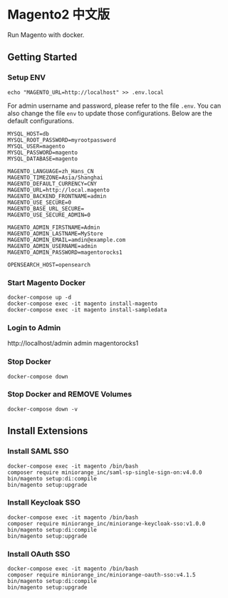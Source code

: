 Magento2 中文版 
===

Run Magento with docker.

## Getting Started

### Setup ENV

```shell
echo "MAGENTO_URL=http://localhost" >> .env.local
```

For admin username and password, please refer to the file `.env`. You can also change the file `env` to update those configurations. Below are the default configurations.

```shell
MYSQL_HOST=db
MYSQL_ROOT_PASSWORD=myrootpassword
MYSQL_USER=magento
MYSQL_PASSWORD=magento
MYSQL_DATABASE=magento

MAGENTO_LANGUAGE=zh_Hans_CN
MAGENTO_TIMEZONE=Asia/Shanghai
MAGENTO_DEFAULT_CURRENCY=CNY
MAGENTO_URL=http://local.magento
MAGENTO_BACKEND_FRONTNAME=admin
MAGENTO_USE_SECURE=0
MAGENTO_BASE_URL_SECURE=
MAGENTO_USE_SECURE_ADMIN=0

MAGENTO_ADMIN_FIRSTNAME=Admin
MAGENTO_ADMIN_LASTNAME=MyStore
MAGENTO_ADMIN_EMAIL=amdin@example.com
MAGENTO_ADMIN_USERNAME=admin
MAGENTO_ADMIN_PASSWORD=magentorocks1

OPENSEARCH_HOST=opensearch
```

### Start Magento Docker

```shell
docker-compose up -d
docker-compose exec -it magento install-magento
docker-compose exec -it magento install-sampledata
```

### Login to Admin

http://localhost/admin
admin
magentorocks1


### Stop Docker

```shell
docker-compose down
```

### Stop Docker and REMOVE Volumes

```shell
docker-compose down -v
```

## Install Extensions 


### Install SAML SSO

```
docker-compose exec -it magento /bin/bash
composer require miniorange_inc/saml-sp-single-sign-on:v4.0.0
bin/magento setup:di:compile
bin/magento setup:upgrade
```

### Install Keycloak SSO

```
docker-compose exec -it magento /bin/bash
composer require miniorange_inc/miniorange-keycloak-sso:v1.0.0
bin/magento setup:di:compile
bin/magento setup:upgrade
```

### Install OAuth SSO

```
docker-compose exec -it magento /bin/bash
composer require miniorange_inc/miniorange-oauth-sso:v4.1.5
bin/magento setup:di:compile
bin/magento setup:upgrade
```
